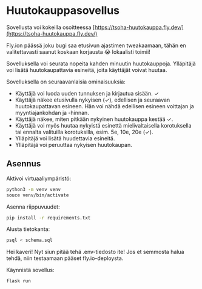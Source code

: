 # Huutokauppasovellus
Sovellusta voi kokeilla osoitteessa [https://tsoha-huutokauppa.fly.dev/](https://tsoha-huutokauppa.fly.dev/)

Fly.ion päässä joku bugi saa etusivun ajastimen tweakaamaan, tähän en valitettavasti saanut koskaan korjausta 😭 lokaalisti toimii!

Sovelluksella voi seurata nopeita kahden minuutin huutokauppoja. Ylläpitäjä voi lisätä huutokaupattavia esineitä, joita käyttäjät voivat huutaa.

Sovelluksella on seuraavanlaisia ominaisuuksia:
* Käyttäjä voi luoda uuden tunnuksen ja kirjautua sisään. ✓
* Käyttäjä näkee etusivulla nykyisen (✓), edellisen ja seuraavan huutokaupattavan esineen. Hän voi nähdä edellisen esineen voittajan ja myyntiajankohdan ja -hinnan.
* Käyttäjä näkee, miten pitkään nykyinen huutokauppa kestää ✓.
* Käyttäjä voi myös huutaa nykyistä esinettä mielivaltaisella korotuksella tai ennalta valituilla korotuksilla, esim. 5e, 10e, 20e (✓).
* Ylläpitäjä voi lisätä huudettavia esineitä.
* Ylläpitäjä voi peruuttaa nykyisen huutokaupan.

## Asennus
Aktivoi virtuaaliympäristö:
```bash
python3 -m venv venv
souce venv/bin/activate
```

Asenna riippuvuudet:
```bash
pip install -r requirements.txt
```

Alusta tietokanta:
```bash
psql < schema.sql
```

Hei kaveri! Nyt siun pitää tehä .env-tiedosto ite! Jos et semmosta halua tehdä, niin testaamaan pääset fly.io-deploysta.

Käynnistä sovellus:
```bash
flask run
```
